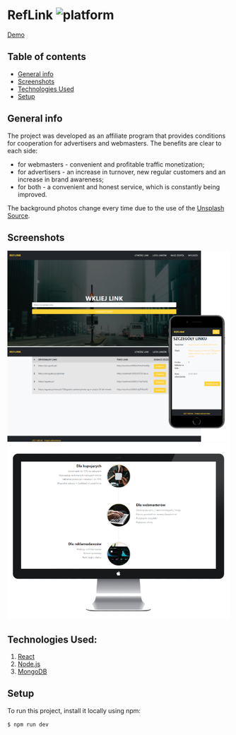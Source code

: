 # RefLink    <img src="https://img.shields.io/badge/platform-node-blue.svg?style=flat" alt="platform">
[Demo](https://reflink.azurewebsites.net)
## Table of contents
* [General info](#general-info)
* [Screenshots](#screenshots)
* [Technologies Used](#technologies-used)
* [Setup](#setup)



## General info
The project was developed as an affiliate program that provides conditions for cooperation for advertisers and webmasters.
The benefits are clear to each side:
* for webmasters - convenient and profitable traffic monetization;
* for advertisers - an increase in turnover, new regular customers and an increase in brand awareness;
* for both - a convenient and honest service, which is constantly being improved.

The background photos change every time due to the use of the [Unsplash Source](https://source.unsplash.com).


## Screenshots
![screenshot of sample](screenshot-01.png)
![screenshot of sample](screenshot-02.png)


## Technologies Used:
1.  [React](https://github.com/facebook/react)
2.  [Node.js](https://github.com/nodejs/node)
3.  [MongoDB](https://github.com/mongodb/mongo)




## Setup
To run this project, install it locally using npm:

```
$ npm run dev
```
